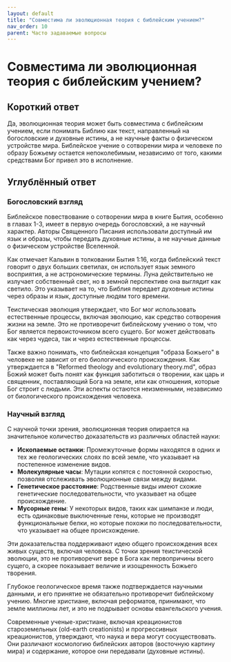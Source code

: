 ```yaml
---
layout: default
title: "Совместима ли эволюционная теория с библейским учением?"
nav_order: 10
parent: Часто задаваемые вопросы
---
```


# Совместима ли эволюционная теория с библейским учением?

## Короткий ответ

Да, эволюционная теория может быть совместима с библейским учением, если понимать Библию как текст, направленный на богословские и духовные истины, а не научные факты о физическом устройстве мира. Библейское учение о сотворении мира и человеке по образу Божьему остается непоколебимым, независимо от того, какими средствами Бог привел это в исполнение.

## Углублённый ответ

### Богословский взгляд

Библейское повествование о сотворении мира в книге Бытия, особенно в главах 1-3, имеет в первую очередь богословский, а не научный характер. Авторы Священного Писания использовали доступный им язык и образы, чтобы передать духовные истины, а не научные данные о физическом устройстве Вселенной.

Как отмечает Кальвин в толковании Бытия 1:16, когда библейский текст говорит о двух больших светилах, он использует язык земного восприятия, а не астрономические термины. Луна действительно не излучает собственный свет, но в земной перспективе она выглядит как светило. Это указывает на то, что Библия передает духовные истины через образы и язык, доступные людям того времени.

Теистическая эволюция утверждает, что Бог мог использовать естественные процессы, включая эволюцию, как средство сотворения жизни на земле. Это не противоречит библейскому учению о том, что Бог является первоисточником всего сущего. Бог может действовать как через чудеса, так и через естественные процессы.

Также важно понимать, что библейская концепция "образа Божьего" в человеке не зависит от его биологического происхождения. Как утверждается в "Reformed theology and evolutionary theory.md", образ Божий может быть понят как функция заботиться о творении, как царь и священник, поставляющий Бога на земле, или как отношения, которые Бог строит с людьми. Эти аспекты остаются неизменными, независимо от биологического происхождения человека.

### Научный взгляд

С научной точки зрения, эволюционная теория опирается на значительное количество доказательств из различных областей науки:

- **Ископаемые останки**: Промежуточные формы находятся в одних и тех же геологических слоях по всей земле, что указывает на постепенное изменение видов.
- **Молекулярные часы**: Мутации копятся с постоянной скоростью, позволяя отслеживать эволюционные связи между видами.
- **Генетическое расстояние**: Родственные виды имеют схожие генетические последовательности, что указывает на общее происхождение.
- **Мусорные гены**: У некоторых видов, таких как шимпанзе и люди, есть одинаковые выключенные гены, которые не производят функциональные белки, но которые похожи по последовательности, что указывает на общее происхождение.

Эти доказательства поддерживают идею общего происхождения всех живых существ, включая человека. С точки зрения теистической эволюции, это не противоречит вере в Бога как первопричины всего сущего, а скорее показывает величие и изощренность Божьего творения.

Глубокое геологическое время также подтверждается научными данными, и его принятие не обязательно противоречит библейскому учению. Многие христиане, включая реформатов, принимают, что земле миллионы лет, и это не подрывает основы евангельского учения.

Современные ученые-христиане, включая креационистов староземельных (old-earth creationists) и прогрессивных креационистов, утверждают, что наука и вера могут сосуществовать. Они различают космологию библейских авторов (восточную картину мира) и содержание, которое они передавали (духовные истины).